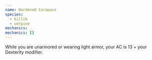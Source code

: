```yaml
---
name: Hardened Carapace
species:
  - killik
  - verpine
mechanics:
mechanics: []
---
```

While you are unarmored or wearing light armor, your AC is 13 + your Dexterity modifier.
